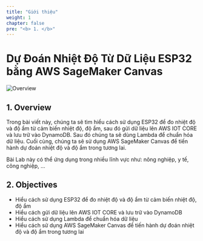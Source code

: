 ```yaml
---
title: "Giới thiệu"
weight: 1
chapter: false
pre: "<b> 1. </b>"
---
```


# Dự Đoán Nhiệt Độ Từ Dữ Liệu ESP32 bằng AWS SageMaker Canvas

![Overview](/fcj-ss2-workshop-003/images/00.png)

## 1. Overview

Trong bài viết này, chúng ta sẽ tìm hiểu cách sử dụng ESP32 để đo nhiệt độ và độ ẩm từ cảm biến nhiệt độ, độ ẩm, sau đó gửi dữ liệu lên AWS IOT CORE và lưu trữ vào DynamoDB. Sau đó chúng ta sẽ dùng Lambda để chuẩn hóa dữ liệu. Cuối cùng, chúng ta sẽ sử dụng AWS SageMaker Canvas để tiến hành dự đoán nhiệt độ và độ ẩm trong tương lai.

Bài Lab này có thể ứng dụng trong nhiều lĩnh vực như: nông nghiệp, y tế, công nghiệp, ...

## 2. Objectives
- Hiểu cách sử dụng ESP32 để đo nhiệt độ và độ ẩm từ cảm biến nhiệt độ, độ ẩm
- Hiểu cách gửi dữ liệu lên AWS IOT CORE và lưu trữ vào DynamoDB
- Hiểu cách sử dụng Lambda để chuẩn hóa dữ liệu
- Hiểu cách sử dụng AWS SageMaker Canvas để tiến hành dự đoán nhiệt độ và độ ẩm trong tương lai

